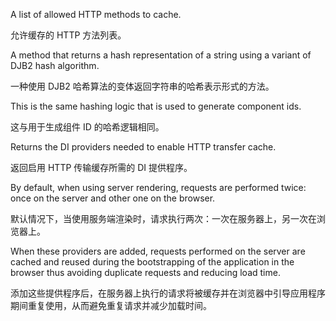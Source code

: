 A list of allowed HTTP methods to cache.

允许缓存的 HTTP 方法列表。

A method that returns a hash representation of a string using a variant of DJB2 hash
algorithm.

一种使用 DJB2 哈希算法的变体返回字符串的哈希表示形式的方法。

This is the same hashing logic that is used to generate component ids.

这与用于生成组件 ID 的哈希逻辑相同。

Returns the DI providers needed to enable HTTP transfer cache.

返回启用 HTTP 传输缓存所需的 DI 提供程序。

By default, when using server rendering, requests are performed twice: once on the server and
other one on the browser.

默认情况下，当使用服务端渲染时，请求执行两次：一次在服务器上，另一次在浏览器上。

When these providers are added, requests performed on the server are cached and reused during the
bootstrapping of the application in the browser thus avoiding duplicate requests and reducing
load time.

添加这些提供程序后，在服务器上执行的请求将被缓存并在浏览器中引导应用程序期间重复使用，从而避免重复请求并减少加载时间。